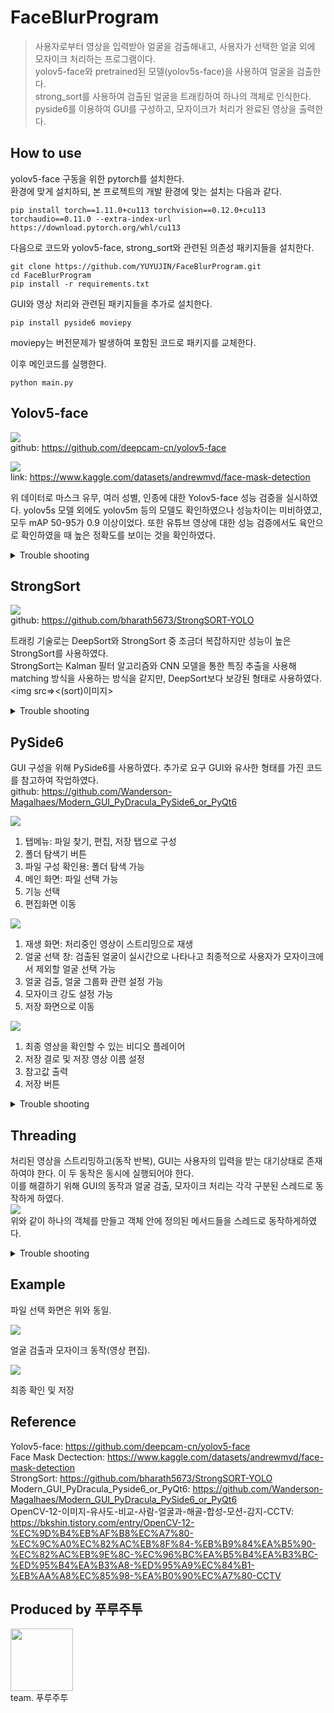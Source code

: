 # FaceBlurProgram
> 사용자로부터 영상을 입력받아 얼굴을 검출해내고, 사용자가 선택한 얼굴 외에 모자이크 처리하는 프로그램이다.  
> yolov5-face와 pretrained된 모델(yolov5s-face)을 사용하여 얼굴을 검출한다.  
> strong_sort를 사용하여 검출된 얼굴을 트래킹하여 하나의 객체로 인식한다.  
> pyside6를 이용하여 GUI를 구성하고, 모자이크가 처리가 완료된 영상을 출력한다.  
  
## How to use
yolov5-face 구동을 위한 pytorch를 설치한다.  
환경에 맞게 설치하되, 본 프로젝트의 개발 환경에 맞는 설치는 다음과 같다.
```
pip install torch==1.11.0+cu113 torchvision==0.12.0+cu113 torchaudio==0.11.0 --extra-index-url https://download.pytorch.org/whl/cu113
```  

다음으로 코드와 yolov5-face, strong_sort와 관련된 의존성 패키지들을 설치한다.
```
git clone https://github.com/YUYUJIN/FaceBlurProgram.git
cd FaceBlurProgram
pip install -r requirements.txt
```  

GUI와 영상 처리와 관련된 패키지들을 추가로 설치한다.
```
pip install pyside6 moviepy
```  
moviepy는 버전문제가 발생하여 포함된 코드로 패키지를 교체한다.

이후 메인코드를 실행한다.
```
python main.py
```

## Yolov5-face
<img src=https://github.com/YUYUJIN/FaceBlurProgram/blob/main/pictures/yolov5-face.png></img>   
github: https://github.com/deepcam-cn/yolov5-face  

<img src=https://github.com/YUYUJIN/FaceBlurProgram/blob/main/pictures/faceData.png></img>  
link: https://www.kaggle.com/datasets/andrewmvd/face-mask-detection  

위 데이터로 마스크 유무, 여러 성별, 인종에 대한 Yolov5-face 성능 검증을 실시하였다. yolov5s 모델 외에도 yolov5m 등의 모델도 확인하였으나 성능차이는 미비하였고, 모두 mAP 50-95가 0.9 이상이었다. 또한 유튜브 영상에 대한 성능 검증에서도 육안으로 확인하였을 때 높은 정확도를 보이는 것을 확인하였다.  

<details>
<summary>Trouble shooting</summary>

<details>
<summary>구조 문제</summary>

yolov5-face 모델로 얼굴 검출 후 결과를 strong_sort 모델에 입력으로 사용하기 위해서는 strong_sort에 포함된 yolov5모델을 교체해야하였다.  
<img src=https://github.com/YUYUJIN/FaceBlurProgram/blob/main/pictures/face_t.png></img>  
위 이미지와 같이 구조에서의 차이가 존재하였고, strong_sort는 기존의 yolov5를 대상으로 만들어진 코드이므로 서로 코드 내 의존성이 맞지 않았다. 따라서 기존 strong_sort에서 대상이 된 yolov5 특정 버전의 코드에서 yolov5-face와 대비되는 부분과 문제가 되는 부분을 찾아 수정하여 이식하였다.
</details>
<details>
<summary>바운딩 박스</summary>

얼굴이 검출된 영역으로 트래킹을 시도하면 트래킹 id가 튀는 현상이 발생하였다. 검출된 얼굴 영역이 너무 작아 특징점을 도출하기 어려워 새로운 객체로 인식한다고 판단하고 아래와 같이 작업하였다.  
<img src=https://github.com/YUYUJIN/FaceBlurProgram/blob/main/pictures/boundingbox.PNG></img>  
위와 같이 strong_sort의 입력으로 사용될 얼굴 검출 영역을 확장하여 사용하여 트래킹 결과를 향상하였다.
</details>
</details>

## StrongSort
<img src=https://github.com/YUYUJIN/FaceBlurProgram/blob/main/pictures/strongsort.png></img>  
github: https://github.com/bharath5673/StrongSORT-YOLO  

트래킹 기술로는 DeepSort와 StrongSort 중 조금더 복잡하지만 성능이 높은 StrongSort를 사용하였다.  
StrongSort는 Kalman 필터 알고리즘와 CNN 모델을 통한 특징 추출을 사용해 matching 방식을 사용하는 방식을 같지만, DeepSort보다 보강된 형태로 사용하였다.  
<img src=></img><(sort)이미지>  
<details>
<summary>Trouble shooting</summary>

<details>
<summary>보강 알고리즘</summary>

Yolov5-face에서 검출된 얼굴 영역을 확장해 사용하여도 트래킹을 놓치는 경우가 많았다. 이를 보완하기 위해 추가적인 작업을 진행하였다.  
검출된 영역의 주파수 영역 해석을 이용하였다. StrongSort로 기존에 탐지된 객체로 인식이 된다면 추가 알고리즘을 거치게된다.  
영역에 대해 공간 주파수 히스토그램을 opencv을 이용해 계산한다. 이후 같은 그룹으로 저장된 영상과 유사도 비교를 진행한다. 유사도는 상관관계, 비타차야 거리, 카이제곱, 교차 검증을 진행하고 네 개의 유사도로 점수를 계산하여 유효 점수를 넘지 못하면 그룹에서 탈락하게 된다.  
참고 자료: https://bkshin.tistory.com/entry/OpenCV-12-%EC%9D%B4%EB%AF%B8%EC%A7%80-%EC%9C%A0%EC%82%AC%EB%8F%84-%EB%B9%84%EA%B5%90-%EC%82%AC%EB%9E%8C-%EC%96%BC%EA%B5%B4%EA%B3%BC-%ED%95%B4%EA%B3%A8-%ED%95%A9%EC%84%B1-%EB%AA%A8%EC%85%98-%EA%B0%90%EC%A7%80-CCTV  
</details>
</details>

## PySide6
GUI 구성을 위해 PySide6를 사용하였다. 추가로 요구 GUI와 유사한 형태를 가진 코드를 참고하여 작업하였다.  
github: https://github.com/Wanderson-Magalhaes/Modern_GUI_PyDracula_PySide6_or_PyQt6  

<img src=https://github.com/YUYUJIN/FaceBlurProgram/blob/main/pictures/gui1.png></img>  
1. 탭메뉴: 파일 찾기, 편집, 저장 탭으로 구성  
2. 폴더 탐색기 버튼  
3. 파일 구성 확인용: 폴더 탐색 가능  
4. 메인 화면: 파일 선택 가능  
5. 기능 선택  
6. 편집화면 이동  
  
<img src=https://github.com/YUYUJIN/FaceBlurProgram/blob/main/pictures/gui2.png></img>  
1. 재생 화면: 처리중인 영상이 스트리밍으로 재생  
2. 얼굴 선택 창: 검출된 얼굴이 실시간으로 나타나고 최종적으로 사용자가 모자이크에서 제외할 얼굴 선택 가능  
3. 얼굴 검출, 얼굴 그룹화 관련 설정 가능  
4. 모자이크 강도 설정 가능  
5. 저장 화면으로 이동  

<img src=https://github.com/YUYUJIN/FaceBlurProgram/blob/main/pictures/gui3.png></img>  
1. 최종 영상을 확인할 수 있는 비디오 플레이어  
2. 저장 결로 및 저장 영상 이름 설정  
3. 참고값 출력  
4. 저장 버튼  

<details>
<summary>Trouble shooting</summary>

<details>
<summary>음성 누락/영상 데이터 속도 열화</summary>

opencv로 영상을 처리하다보니 기존 영상의 음성이 누락되는 현상 발생, 추가로 최종 저장된 영상 데이터에서 데이터 속도가 열화되는 현상이 확인되었다.  
이를 해결하기 위해 영상 파일을 opencv외에 moviepy로 데이터를 처리하였다. 음성 데이터는 영상 처리와 다른 흐름으로 최종까지 전달하여 합성하고, 열화는 마지막에 프레임으로 구성된 영상 데이터를 동영상으로 만들 때 비트레이트, 초당 프레임수 등을 조작하여 생성하였다. 
</details>
</details>

## Threading
처리된 영상을 스트리밍하고(동작 반복), GUI는 사용자의 입력을 받는 대기상태로 존재하여야 한다. 이 두 동작은 동시에 실행되어야 한다.  
이를 해결하기 위해 GUI의 동작과 얼굴 검출, 모자이크 처리는 각각 구분된 스레드로 동작하게 하였다.  
<img src=https://github.com/YUYUJIN/FaceBlurProgram/blob/main/pictures/thread.png></img>  
위와 같이 하나의 객체를 만들고 객체 안에 정의된 메서드들을 스레드로 동작하게하였다.  
<details>
<summary>Trouble shooting</summary>

<details>
<summary>스레드 간 동기화</summary>

메인처리는 GUI 동작을 위해 하위 영상 처리 관련 스레드들의 동작 상태를 참조할 필요가 있다. 이를 위해 영상 처리 동작은 분기별로 메인 스레드의 flag를 확인하면서 동작하게 하고 동작이 끝나면 메인 스레드에게 signal를 보내는 형태로 구현하였다.  
<img src=https://github.com/YUYUJIN/FaceBlurProgram/blob/main/pictures/thread_t.png></img>  
</details>
</details>

## Example
파일 선택 화면은 위와 동일.  

<img src=https://github.com/YUYUJIN/FaceBlurProgram/blob/main/pictures/example1.jpg></img>  

얼굴 검출과 모자이크 동작(영상 편집).  

<img src=https://github.com/YUYUJIN/FaceBlurProgram/blob/main/pictures/example2.jpg></img>  

최종 확인 및 저장  

## Reference
Yolov5-face: https://github.com/deepcam-cn/yolov5-face  
Face Mask Dectection: https://www.kaggle.com/datasets/andrewmvd/face-mask-detection  
StrongSort: https://github.com/bharath5673/StrongSORT-YOLO  
Modern_GUI_PyDracula_Pyside6_or_PyQt6: https://github.com/Wanderson-Magalhaes/Modern_GUI_PyDracula_PySide6_or_PyQt6  
OpenCV-12-이미지-유사도-비교-사람-얼굴과-해골-합성-모션-감지-CCTV: https://bkshin.tistory.com/entry/OpenCV-12-%EC%9D%B4%EB%AF%B8%EC%A7%80-%EC%9C%A0%EC%82%AC%EB%8F%84-%EB%B9%84%EA%B5%90-%EC%82%AC%EB%9E%8C-%EC%96%BC%EA%B5%B4%EA%B3%BC-%ED%95%B4%EA%B3%A8-%ED%95%A9%EC%84%B1-%EB%AA%A8%EC%85%98-%EA%B0%90%EC%A7%80-CCTV  

## Produced by 푸루주투
<img src=https://github.com/YUYUJIN/FaceBlurProgram/blob/main/pictures/logo.png style="width:100px; height:100px;"></img>  
team. 푸루주투